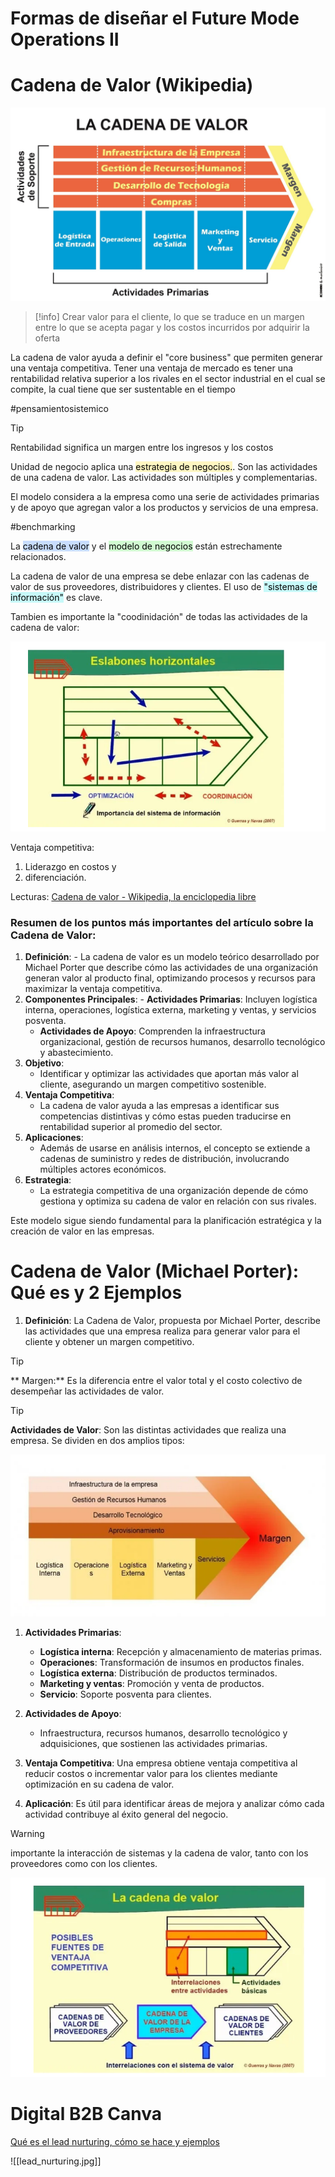 # Formas de diseñar el Future Mode Operations II

# Cadena de Valor (Wikipedia)

![](../../../images/cadena_de_valor.jpg)

>[!info] 
Crear valor para el cliente, lo que se traduce en un margen entre lo que se acepta pagar y los costos incurridos por adquirir la oferta

La cadena de valor ayuda a definir el "core business" que permiten generar una ventaja competitiva. Tener una ventaja de mercado es tener una rentabilidad relativa superior a los rivales en el sector industrial en el cual se compite, la cual tiene que ser sustentable en el tiempo

#pensamientosistemico

>[!tip]
>​Rentabilidad significa un margen entre los ingresos y los costos

Unidad de negocio aplica una <mark style="background: #FFF3A3A6;">estrategia de negocios.</mark>. Son las actividades de una cadena de valor. Las actividades son múltiples y complementarias.

El modelo considera a la empresa como una serie de actividades primarias y de apoyo que agregan valor a los productos y servicios de una empresa.

#benchmarking

La <mark style="background: #ADCCFFA6;">cadena de valor</mark>  y el <mark style="background: #BBFABBA6;">modelo de negocios</mark> están estrechamente relacionados.

La cadena de valor de una empresa se debe enlazar con las cadenas de valor de sus proveedores, distribuidores y clientes. El uso de <mark style="background: #ABF7F7A6;">"sistemas de información"</mark> es clave.

Tambien es importante la "coodinidación" de todas las actividades de la cadena de valor:

![](../../../images/cadena_de_valor_coordinacion_actividades.png)

Ventaja competitiva: 
 1. Liderazgo en costos y 
 2. diferenciación.


Lecturas: [Cadena de valor - Wikipedia, la enciclopedia libre](https://es.wikipedia.org/wiki/Cadena_de_valor)

### Resumen de los puntos más importantes del artículo sobre la **Cadena de Valor**:

1. **Definición**:
        - La cadena de valor es un modelo teórico desarrollado por Michael Porter que describe cómo las actividades de una organización generan valor al producto final, optimizando procesos y recursos para maximizar la ventaja competitiva.
2. **Componentes Principales**:
       - **Actividades Primarias**: Incluyen logística interna, operaciones, logística externa, marketing y ventas, y servicios posventa.
    - **Actividades de Apoyo**: Comprenden la infraestructura organizacional, gestión de recursos humanos, desarrollo tecnológico y abastecimiento.
3. **Objetivo**:
    - Identificar y optimizar las actividades que aportan más valor al cliente, asegurando un margen competitivo sostenible.
4. **Ventaja Competitiva**:
    - La cadena de valor ayuda a las empresas a identificar sus competencias distintivas y cómo estas pueden traducirse en rentabilidad superior al promedio del sector.
5. **Aplicaciones**:
    - Además de usarse en análisis internos, el concepto se extiende a cadenas de suministro y redes de distribución, involucrando múltiples actores económicos.
6. **Estrategia**:
    - La estrategia competitiva de una organización depende de cómo gestiona y optimiza su cadena de valor en relación con sus rivales.

Este modelo sigue siendo fundamental para la planificación estratégica y la creación de valor en las empresas.


# Cadena de Valor (Michael Porter): Qué es y 2 Ejemplos

1. **Definición**: La Cadena de Valor, propuesta por Michael Porter, describe las actividades que una empresa realiza para generar valor para el cliente y obtener un margen competitivo.

>[!tip]
>** Margen:** Es la diferencia entre el valor total y el costo colectivo de desempeñar las actividades de valor.

>[!tip]
> **Actividades de Valor**: Son las distintas actividades que realiza una empresa. Se dividen en dos amplios tipos:

![](../../../images/cadena_valor_porter.png)

1. **Actividades Primarias**:
    
    - **Logística interna**: Recepción y almacenamiento de materias primas.
    - **Operaciones**: Transformación de insumos en productos finales.
    - **Logística externa**: Distribución de productos terminados.
    - **Marketing y ventas**: Promoción y venta de productos.
    - **Servicio**: Soporte posventa para clientes.
3. **Actividades de Apoyo**:
    
    - Infraestructura, recursos humanos, desarrollo tecnológico y adquisiciones, que sostienen las actividades primarias.
4. **Ventaja Competitiva**: Una empresa obtiene ventaja competitiva al reducir costos o incrementar valor para los clientes mediante optimización en su cadena de valor.
    
5. **Aplicación**: Es útil para identificar áreas de mejora y analizar cómo cada actividad contribuye al éxito general del negocio.

>[!warning]
>importante la interacción de sistemas y la cadena de valor, tanto con los proveedores como con los clientes.

![](../../../images/cadena_de_valor_interaccion.png)


# Digital B2B Canva

[Qué es el lead nurturing, cómo se hace y ejemplos](https://blog.hubspot.es/marketing/lead-nurturing)

![[lead_nurturing.jpg]]